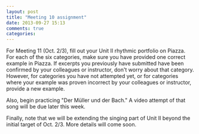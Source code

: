 ```yaml
---
layout: post
title: "Meeting 10 assignment"
date: 2013-09-27 15:13
comments: true
categories: 
---
```


For Meeting 11 (Oct. 2/3), fill out your Unit II rhythmic portfolio on Piazza. For each of the six categories, make sure you have provided one correct example in Piazza. If excerpts you previously have submitted have been confirmed by your colleagues or instructor, don't worry about that category. However, for categories you have not attempted yet, or for categories where your example was proven incorrect by your colleagues or instructor, provide a new example.

Also, begin practicing "Der Müller und der Bach." A video attempt of that song will be due later this week.

Finally, note that we will be extending the singing part of Unit II beyond the initial target of Oct. 2/3. More details will come soon.